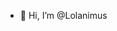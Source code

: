 - 👋 Hi, I’m @Lolanimus

<!---
Lolanimus/Lolanimus is a ✨ special ✨ repository because its `README.md` (this file) appears on your GitHub profile.
You can click the Preview link to take a look at your changes.
--->
